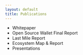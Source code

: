 ```yaml
---
layout: default
title: Publications
---
```

* Whitepaper
* Open Source Wallet Final Report
* Last Mile Report
* Ecosystem Map & Report
* Presentations
